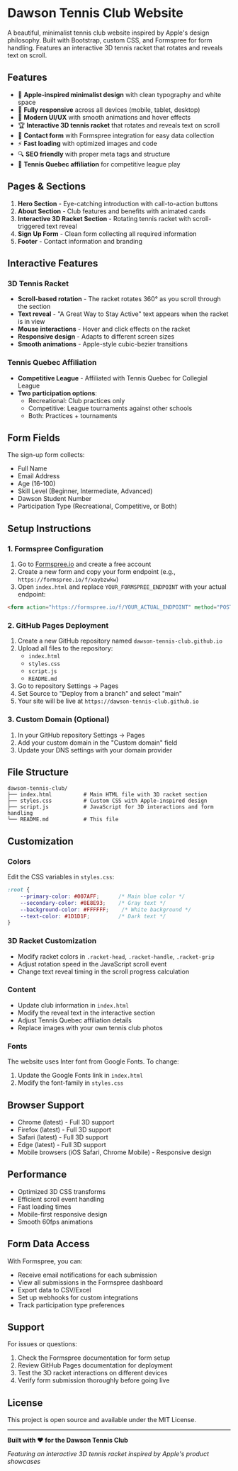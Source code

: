 # Dawson Tennis Club Website

A beautiful, minimalist tennis club website inspired by Apple's design philosophy. Built with Bootstrap, custom CSS, and Formspree for form handling. Features an interactive 3D tennis racket that rotates and reveals text on scroll.

## Features

- 🎾 **Apple-inspired minimalist design** with clean typography and white space
- 📱 **Fully responsive** across all devices (mobile, tablet, desktop)
- 🎨 **Modern UI/UX** with smooth animations and hover effects
- 🏆 **Interactive 3D tennis racket** that rotates and reveals text on scroll
- 📝 **Contact form** with Formspree integration for easy data collection
- ⚡ **Fast loading** with optimized images and code
- 🔍 **SEO friendly** with proper meta tags and structure
- 🏅 **Tennis Quebec affiliation** for competitive league play

## Pages & Sections

1. **Hero Section** - Eye-catching introduction with call-to-action buttons
2. **About Section** - Club features and benefits with animated cards
3. **Interactive 3D Racket Section** - Rotating tennis racket with scroll-triggered text reveal
4. **Sign Up Form** - Clean form collecting all required information
5. **Footer** - Contact information and branding

## Interactive Features

### 3D Tennis Racket
- **Scroll-based rotation** - The racket rotates 360° as you scroll through the section
- **Text reveal** - "A Great Way to Stay Active" text appears when the racket is in view
- **Mouse interactions** - Hover and click effects on the racket
- **Responsive design** - Adapts to different screen sizes
- **Smooth animations** - Apple-style cubic-bezier transitions

### Tennis Quebec Affiliation
- **Competitive League** - Affiliated with Tennis Quebec for Collegial League
- **Two participation options**:
  - Recreational: Club practices only
  - Competitive: League tournaments against other schools
  - Both: Practices + tournaments

## Form Fields

The sign-up form collects:
- Full Name
- Email Address
- Age (16-100)
- Skill Level (Beginner, Intermediate, Advanced)
- Dawson Student Number
- Participation Type (Recreational, Competitive, or Both)

## Setup Instructions

### 1. Formspree Configuration

1. Go to [Formspree.io](https://formspree.io) and create a free account
2. Create a new form and copy your form endpoint (e.g., `https://formspree.io/f/xaybzwkw`)
3. Open `index.html` and replace `YOUR_FORMSPREE_ENDPOINT` with your actual endpoint:

```html
<form action="https://formspree.io/f/YOUR_ACTUAL_ENDPOINT" method="POST" class="signup-form">
```

### 2. GitHub Pages Deployment

1. Create a new GitHub repository named `dawson-tennis-club.github.io`
2. Upload all files to the repository:
   - `index.html`
   - `styles.css`
   - `script.js`
   - `README.md`
3. Go to repository Settings → Pages
4. Set Source to "Deploy from a branch" and select "main"
5. Your site will be live at `https://dawson-tennis-club.github.io`

### 3. Custom Domain (Optional)

1. In your GitHub repository Settings → Pages
2. Add your custom domain in the "Custom domain" field
3. Update your DNS settings with your domain provider

## File Structure

```
dawson-tennis-club/
├── index.html          # Main HTML file with 3D racket section
├── styles.css          # Custom CSS with Apple-inspired design
├── script.js           # JavaScript for 3D interactions and form handling
└── README.md           # This file
```

## Customization

### Colors
Edit the CSS variables in `styles.css`:

```css
:root {
    --primary-color: #007AFF;      /* Main blue color */
    --secondary-color: #8E8E93;    /* Gray text */
    --background-color: #FFFFFF;    /* White background */
    --text-color: #1D1D1F;         /* Dark text */
}
```

### 3D Racket Customization
- Modify racket colors in `.racket-head`, `.racket-handle`, `.racket-grip`
- Adjust rotation speed in the JavaScript scroll event
- Change text reveal timing in the scroll progress calculation

### Content
- Update club information in `index.html`
- Modify the reveal text in the interactive section
- Adjust Tennis Quebec affiliation details
- Replace images with your own tennis club photos

### Fonts
The website uses Inter font from Google Fonts. To change:
1. Update the Google Fonts link in `index.html`
2. Modify the font-family in `styles.css`

## Browser Support

- Chrome (latest) - Full 3D support
- Firefox (latest) - Full 3D support
- Safari (latest) - Full 3D support
- Edge (latest) - Full 3D support
- Mobile browsers (iOS Safari, Chrome Mobile) - Responsive design

## Performance

- Optimized 3D CSS transforms
- Efficient scroll event handling
- Fast loading times
- Mobile-first responsive design
- Smooth 60fps animations

## Form Data Access

With Formspree, you can:
- Receive email notifications for each submission
- View all submissions in the Formspree dashboard
- Export data to CSV/Excel
- Set up webhooks for custom integrations
- Track participation type preferences

## Support

For issues or questions:
1. Check the Formspree documentation for form setup
2. Review GitHub Pages documentation for deployment
3. Test the 3D racket interactions on different devices
4. Verify form submission thoroughly before going live

## License

This project is open source and available under the MIT License.

---

**Built with ❤️ for the Dawson Tennis Club**

*Featuring an interactive 3D tennis racket inspired by Apple's product showcases* 
